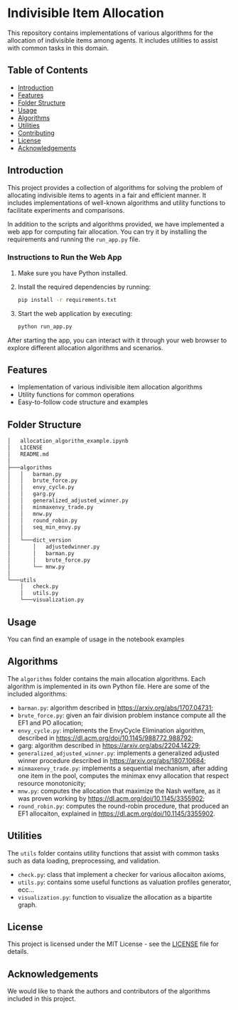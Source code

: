 # Indivisible Item Allocation

This repository contains implementations of various algorithms for the allocation of indivisible items among agents. It includes utilities to assist with common tasks in this domain.

## Table of Contents

- [Introduction](#introduction)
- [Features](#features)
- [Folder Structure](#folder-structure)
- [Usage](#usage)
- [Algorithms](#algorithms)
- [Utilities](#utilities)
- [Contributing](#contributing)
- [License](#license)
- [Acknowledgements](#acknowledgements)

## Introduction

This project provides a collection of algorithms for solving the problem of allocating indivisible items to agents in a fair and efficient manner. It includes implementations of well-known algorithms and utility functions to facilitate experiments and comparisons.

In addition to the scripts and algorithms provided, we have implemented a web app for computing fair allocation. You can try it by installing the requirements and running the `run_app.py` file.

### Instructions to Run the Web App

1. Make sure you have Python installed.
2. Install the required dependencies by running:

   ```bash
   pip install -r requirements.txt
   ```

3. Start the web application by executing:

   ```bash
   python run_app.py
   ```

After starting the app, you can interact with it through your web browser to explore different allocation algorithms and scenarios.


## Features

- Implementation of various indivisible item allocation algorithms
- Utility functions for common operations
- Easy-to-follow code structure and examples

## Folder Structure

```bash
│   allocation_algorithm_example.ipynb
│   LICENSE
│   README.md
│
├───algorithms
│   │   barman.py
│   │   brute_force.py
│   │   envy_cycle.py
│   │   garg.py
│   │   generalized_adjusted_winner.py
│   │   minmaxenvy_trade.py
│   │   mnw.py
│   │   round_robin.py
│   │   seq_min_envy.py
│   │
│   └───dict_version
│       │   adjustedwinner.py
│       │   barman.py
│       │   brute_force.py
│       └── mnw.py
│
└───utils
    │   check.py
    │   utils.py
    └───visualization.py
```

## Usage

You can find an example of usage in the notebook examples


## Algorithms

The `algorithms` folder contains the main allocation algorithms. Each algorithm is implemented in its own Python file. Here are some of the included algorithms:

- `barman.py`: algorithm described in https://arxiv.org/abs/1707.04731;
- `brute_force.py`: given an fair division problem instance compute all the EF1 and PO allocation;
- `envy_cycle.py`: implements the EnvyCycle Elimination algorithm, described in https://dl.acm.org/doi/10.1145/988772.988792;
- garg: algorithm described in https://arxiv.org/abs/2204.14229;
- `generalized_adjusted_winner.py`: implements a generalized adjusted winner procedure described in https://arxiv.org/abs/1807.10684;
- `minmaxenvy_trade.py`: implements a sequential mechanism, after adding one item in the pool, computes the minimax envy allocation that respect resource monotonicity;
- `mnw.py`: computes the allocation that maximize the Nash welfare, as it was proven working by https://dl.acm.org/doi/10.1145/3355902;
- `round_robin.py`: computes the round-robin procedure, that produced an EF1 allocaiton, explained in https://dl.acm.org/doi/10.1145/3355902. 

## Utilities

The `utils` folder contains utility functions that assist with common tasks such as data loading, preprocessing, and validation.

- `check.py`: class that implement a checker for various allocaiton axioms,
- `utils.py`: contains some useful functions as valuation profiles generator, ecc...
- `visualization.py`: function to visualize the allocation as a bipartite graph.
 
## License

This project is licensed under the MIT License - see the [LICENSE](LICENSE) file for details.

## Acknowledgements

We would like to thank the authors and contributors of the algorithms included in this project.

